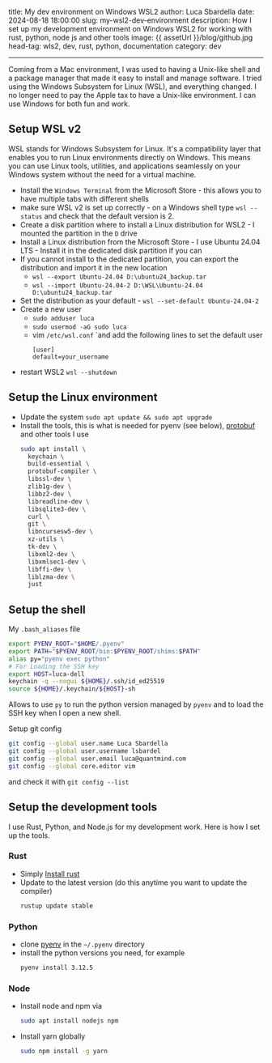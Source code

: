 title: My dev environment on Windows WSL2
author: Luca Sbardella
date: 2024-08-18 18:00:00
slug: my-wsl2-dev-environment
description: How I set up my development environment on Windows WSL2 for working with rust, python, node js and other tools
image: {{ assetUrl }}/blog/github.jpg
head-tag: wls2, dev, rust, python, documentation
category: dev

---


Coming from a Mac environment, I was used to having a Unix-like shell and a package manager that made it easy to install and manage software. I tried using the Windows Subsystem for Linux (WSL), and everything changed. I no longer need to pay the Apple tax to have a Unix-like environment. I can use Windows for both fun and work.


## Setup WSL v2

WSL stands for Windows Subsystem for Linux. It's a compatibility layer that enables you to run Linux environments directly on Windows. This means you can use Linux tools, utilities, and applications seamlessly on your Windows system without the need for a virtual machine.

* Install the `Windows Terminal` from the Microsoft Store - this allows you to have multiple tabs with different shells
* make sure WSL v2 is set up correctly - on a Windows shell type `wsl --status` and check that the default version is 2.
* Create a disk partition where to install a Linux distribution for WSL2 - I mounted the partition in the `D` drive
* Install a Linux distribution from the Microsoft Store - I use Ubuntu 24.04 LTS - Install it in the dedicated disk partition if you can
* If you cannot install to the dedicated partition, you can export the distribution and import it in the new location
  * `wsl --export Ubuntu-24.04 D:\ubuntu24_backup.tar`
  * `wsl --import Ubuntu-24.04-2 D:\WSL\Ubuntu-24.04 D:\ubuntu24_backup.tar`
* Set the distribution as your default - `wsl --set-default Ubuntu-24.04-2`
* Create a new user
  * `sudo adduser luca`
  * `sudo usermod -aG sudo luca`
  * vim `/etc/wsl.conf` `and add the following lines to set the default user
    ```
    [user]
    default=your_username
    ```
* restart WSL2 `wsl --shutdown`

## Setup the Linux environment

* Update the system `sudo apt update && sudo apt upgrade`
* Install the tools, this is what is needed for pyenv (see below), [protobuf](https://github.com/protocolbuffers/protobuf) and other tools I use
  ```bash
  sudo apt install \
    keychain \
    build-essential \
    protobuf-compiler \
    libssl-dev \
    zlib1g-dev \
    libbz2-dev \
    libreadline-dev \
    libsqlite3-dev \
    curl \
    git \
    libncursesw5-dev \
    xz-utils \
    tk-dev \
    libxml2-dev \
    libxmlsec1-dev \
    libffi-dev \
    liblzma-dev \
    just
  ```

## Setup the shell

My `.bash_aliases` file
```bash
export PYENV_ROOT="$HOME/.pyenv"
export PATH="$PYENV_ROOT/bin:$PYENV_ROOT/shims:$PATH"
alias py="pyenv exec python"
# For Loading the SSH key
export HOST=luca-dell
keychain -q --nogui ${HOME}/.ssh/id_ed25519
source ${HOME}/.keychain/${HOST}-sh
```

Allows to use `py` to run the python version managed by `pyenv` and to load the SSH key when I open a new shell.

Setup git config
```bash
git config --global user.name Luca Sbardella
git config --global user.username lsbardel
git config --global user.email luca@quantmind.com
git config --global core.editor vim
```

and check it with `git config --list`

## Setup the development tools

I use Rust, Python, and Node.js for my development work. Here is how I set up the tools.

### Rust

* Simply [Install rust](https://www.rust-lang.org/tools/install)
* Update to the latest version (do this anytime you want to update the compiler)
  ```bash
  rustup update stable
  ```

### Python

* clone [pyenv](https://github.com/pyenv/pyenv) in the `~/.pyenv` directory
* install the python versions you need, for example
  ```bash
  pyenv install 3.12.5
  ```


### Node

* Install node and npm via
  ```bash
  sudo apt install nodejs npm
  ```
* Install yarn globally
  ```bash
  sudo npm install -g yarn
  ```
